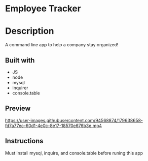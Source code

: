 # Employee Tracker

# Description
A command line app to help a company stay organized!

## Built with 
- JS
- node
- mysql
- inquirer
- console.table

## Preview


https://user-images.githubusercontent.com/94568874/179638658-fd7a77ec-60d1-4e0c-8e17-18570e676b3e.mp4


## Instructions
Must install mysql, inquire, and console.table before runing this app

